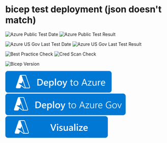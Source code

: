 # bicep test deployment (json doesn't match)

![Azure Public Test Date](https://azurequickstartsservice.blob.core.windows.net/badges/test-deployments/bicep-json-doesnt-match/PublicLastTestDate.svg)
![Azure Public Test Result](https://azurequickstartsservice.blob.core.windows.net/badges/test-deployments/bicep-json-doesnt-match/PublicDeployment.svg)

![Azure US Gov Last Test Date](https://azurequickstartsservice.blob.core.windows.net/badges/test-deployments/bicep-json-doesnt-match/FairfaxLastTestDate.svg)
![Azure US Gov Last Test Result](https://azurequickstartsservice.blob.core.windows.net/badges/test-deployments/bicep-json-doesnt-match/FairfaxDeployment.svg)

![Best Practice Check](https://azurequickstartsservice.blob.core.windows.net/badges/test-deployments/bicep-json-doesnt-match/BestPracticeResult.svg)
![Cred Scan Check](https://azurequickstartsservice.blob.core.windows.net/badges/test-deployments/bicep-json-doesnt-match/CredScanResult.svg)

![Bicep Version](https://azurequickstartsservice.blob.core.windows.net/badges/test-deployments/bicep-json-doesnt-match/BicepVersion.svg)

[![Deploy To Azure](https://raw.githubusercontent.com/Azure/azure-quickstart-templates/master/1-CONTRIBUTION-GUIDE/images/deploytoazure.svg?sanitize=true)](https://portal.azure.com/#create/Microsoft.Template/uri/https%3A%2F%2Fraw.githubusercontent.com%2FAzure%2Fazure-quickstart-templates%2Fmaster%2Ftest-deployments%2Fbicep-json-doesnt-match%2Fazuredeploy.json)
[![Deploy To Azure US Gov](https://raw.githubusercontent.com/Azure/azure-quickstart-templates/master/1-CONTRIBUTION-GUIDE/images/deploytoazuregov.svg?sanitize=true)](https://portal.azure.us/#create/Microsoft.Template/uri/https%3A%2F%2Fraw.githubusercontent.com%2FAzure%2Fazure-quickstart-templates%2Fmaster%2Ftest-deployments%2Fbicep-json-doesnt-match%2Fazuredeploy.json)
[![Visualize](https://raw.githubusercontent.com/Azure/azure-quickstart-templates/master/1-CONTRIBUTION-GUIDE/images/visualizebutton.svg?sanitize=true)](http://armviz.io/#/?load=https%3A%2F%2Fraw.githubusercontent.com%2FAzure%2Fazure-quickstart-templates%2Fmaster%2Ftest-deployments%2Fbicep-json-doesnt-match%2Fazuredeploy.json)

